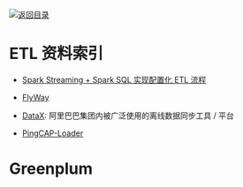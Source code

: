 [![返回目录](https://parg.co/UGo)](https://parg.co/b4z)

# ETL 资料索引

* [Spark Streaming + Spark SQL 实现配置化 ETL 流程](http://www.jianshu.com/p/cd26a413cbd4)

* [FlyWay](https://github.com/flyway/flyway)

- [DataX](https://github.com/alibaba/DataX): 阿里巴巴集团内被广泛使用的离线数据同步工具 / 平台

- [PingCAP-Loader](https://github.com/pingcap/docs-cn/blob/master/tools/loader.md)

# Greenplum
